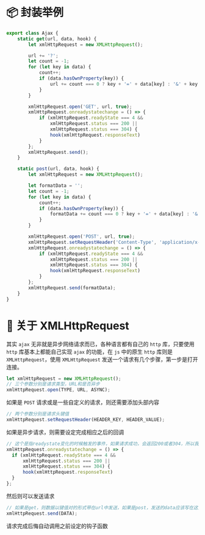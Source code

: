 <!--
@key 5
@title 使用原生 JavaScript 封装 Ajax 操作
@date 2018-4-24
@labels JavaScript Ajax Http
@description Ajax 是异步 Http 请求的代名词，它往往被封装在了各种现有前端框架中，但是如果要手动实现，则需要使用到原生的 XMLHttpRequest，本文将给出一个简要的原生 JavaScript Ajax 封装。
-->

# 📦 封装举例

```javascript
export class Ajax {
    static get(url, data, hook) {
        let xmlHttpRequest = new XMLHttpRequest();

        url += '?';
        let count = -1;
        for (let key in data) {
            count++;
            if (data.hasOwnProperty(key)) {
                url += count === 0 ? key + '=' + data[key] : '&' + key + '=' + data[key];
            }
        }

        xmlHttpRequest.open('GET', url, true);
        xmlHttpRequest.onreadystatechange = () => {
            if (xmlHttpRequest.readyState === 4 &&
                xmlHttpRequest.status === 200 ||
                xmlHttpRequest.status === 304) {
                hook(xmlHttpRequest.responseText)
            }
        };
        xmlHttpRequest.send();
    }

    static post(url, data, hook) {
        let xmlHttpRequest = new XMLHttpRequest();

        let formatData = '';
        let count = -1;
        for (let key in data) {
            count++;
            if (data.hasOwnProperty(key)) {
                formatData += count === 0 ? key + '=' + data[key] : '&' + key + '=' + data[key];
            }
        }

        xmlHttpRequest.open('POST', url, true);
        xmlHttpRequest.setRequestHeader('Content-Type', 'application/x-www-form-urlencoded');
        xmlHttpRequest.onreadystatechange = () => {
            if (xmlHttpRequest.readyState === 4 &&
                xmlHttpRequest.status === 200 ||
                xmlHttpRequest.status === 304) {
                hook(xmlHttpRequest.responseText)
            }
        };
        xmlHttpRequest.send(formatData);
    }
}
```

# 🎫 关于 XMLHttpRequest
其实 `ajax` 无非就是异步网络请求而已，各种语言都有自己的 `http` 库，只要使用 `http` 库基本上都能自己实现 `ajax` 的功能，在 `js` 中的原生 `http` 库则是 `XMLHttpRequest`，使用 `XMLHttpRequest` 发送一个请求有几个步骤，第一步是打开连接。

```javascript
let xmlHttpRequest = new XMLHttpRequest();
// 三个参数分别是请求类型，URL和是否异步
xmlHttpRequest.open(TYPE, URL, ASYNC);
```

如果是 `POST` 请求或是一些自定义的请求，则还需要添加头部内容

```javascript
// 两个参数分别是请求头键值
xmlHttpRequest.setRequestHeader(HEADER_KEY, HEADER_VALUE);
```

如果是异步请求，则需要设定完成相应之后的回调

```javascript
// 这个是指readystate变化的时候触发的事件，如果请求成功，会返回200或者304，所以我们在这里面调用回调，当然你也可以在这里设置出错的时候调用的回调函数
xmlHttpRequest.onreadystatechange = () => {
  if (xmlHttpRequest.readyState === 4 &&
      xmlHttpRequest.status === 200 ||
      xmlHttpRequest.status === 304) {
      hook(xmlHttpRequest.responseText)
  }
};
```

然后则可以发送请求

```javascript
// 如果是get，则数据以键值对的形式带在url中发送，如果是post，发送的data应该写在这里
xmlHttpRequest.send(DATA);
```

请求完成后悔自动调用之前设定的钩子函数
